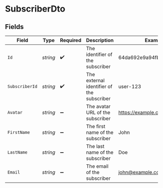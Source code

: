# SubscriberDto


## Fields

| Field                                     | Type                                      | Required                                  | Description                               | Example                                   |
| ----------------------------------------- | ----------------------------------------- | ----------------------------------------- | ----------------------------------------- | ----------------------------------------- |
| `Id`                                      | *string*                                  | :heavy_check_mark:                        | The identifier of the subscriber          | 64da692e9a94fb2e6449ad07                  |
| `SubscriberId`                            | *string*                                  | :heavy_check_mark:                        | The external identifier of the subscriber | user-123                                  |
| `Avatar`                                  | *string*                                  | :heavy_minus_sign:                        | The avatar URL of the subscriber          | https://example.com/avatar.png            |
| `FirstName`                               | *string*                                  | :heavy_minus_sign:                        | The first name of the subscriber          | John                                      |
| `LastName`                                | *string*                                  | :heavy_minus_sign:                        | The last name of the subscriber           | Doe                                       |
| `Email`                                   | *string*                                  | :heavy_minus_sign:                        | The email of the subscriber               | john@example.com                          |